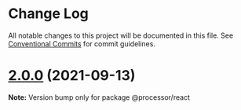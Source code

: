 # Change Log

All notable changes to this project will be documented in this file.
See [Conventional Commits](https://conventionalcommits.org) for commit guidelines.

# [2.0.0](https://github.com/myWsq/processor/compare/v1.0.0...v2.0.0) (2021-09-13)

**Note:** Version bump only for package @processor/react
